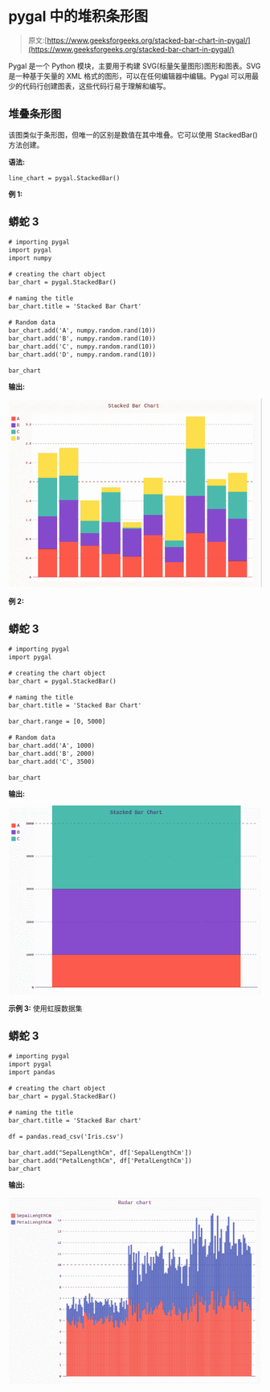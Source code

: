 # pygal 中的堆积条形图

> 原文:[https://www.geeksforgeeks.org/stacked-bar-chart-in-pygal/](https://www.geeksforgeeks.org/stacked-bar-chart-in-pygal/)

Pygal 是一个 Python 模块，主要用于构建 SVG(标量矢量图形)图形和图表。SVG 是一种基于矢量的 XML 格式的图形，可以在任何编辑器中编辑。Pygal 可以用最少的代码行创建图表，这些代码行易于理解和编写。

## 堆叠条形图

该图类似于条形图，但唯一的区别是数值在其中堆叠。它可以使用 StackedBar()方法创建。

**语法:**

```
line_chart = pygal.StackedBar()

```

**例 1:**

## 蟒蛇 3

```
# importing pygal
import pygal
import numpy

# creating the chart object
bar_chart = pygal.StackedBar()

# naming the title
bar_chart.title = 'Stacked Bar Chart'        

# Random data
bar_chart.add('A', numpy.random.rand(10))
bar_chart.add('B', numpy.random.rand(10))
bar_chart.add('C', numpy.random.rand(10))
bar_chart.add('D', numpy.random.rand(10))

bar_chart
```

**输出:**

![](img/9af581547c1a78a6ab850ba50165e7d8.png)

**例 2:**

## 蟒蛇 3

```
# importing pygal
import pygal

# creating the chart object
bar_chart = pygal.StackedBar()

# naming the title
bar_chart.title = 'Stacked Bar Chart'     

bar_chart.range = [0, 5000]

# Random data
bar_chart.add('A', 1000)
bar_chart.add('B', 2000)
bar_chart.add('C', 3500)

bar_chart
```

**输出:**

![](img/c30e87ca95934397aa289d0613628980.png)

**示例 3:** 使用虹膜数据集

## 蟒蛇 3

```
# importing pygal
import pygal
import pandas

# creating the chart object
bar_chart = pygal.StackedBar()

# naming the title
bar_chart.title = 'Stacked Bar chart'

df = pandas.read_csv('Iris.csv')

bar_chart.add("SepalLengthCm", df['SepalLengthCm'])
bar_chart.add("PetalLengthCm", df['PetalLengthCm'])
bar_chart
```

**输出:**

![](img/3a157152257f9fd3c524fe6d076cd718.png)